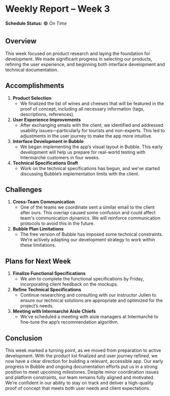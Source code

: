 # Weekly Report – Week 3

**Schedule Status:** 🟢 *On Time*

## Overview

This week focused on product research and laying the foundation for development. We made significant progress in selecting our products, refining the user experience, and beginning both interface development and technical documentation.

## Accomplishments

1. **Product Selection**
   - We finalized the list of wines and cheeses that will be featured in the proof of concept, including all necessary information (tags, descriptions, references).
2. **User Experience Improvements**
   - After exchanging emails with the client, we identified and addressed usability issues—particularly for tourists and non-experts. This led to adjustments in the user journey to make the app more intuitive.
3. **Interface Development in Bubble**
   - We began implementing the app’s visual layout in Bubble. This early development will help us prepare for real-world testing with Intermarché customers in four weeks.
4. **Technical Specifications Draft**
   - Work on the technical specifications has begun, and we’ve started discussing Bubble’s implementation limits with the client.

## Challenges

1. **Cross-Team Communication**
   - One of the teams we coordinate sent a similar email to the client after ours. This overlap caused some confusion and could affect team's communication dynamics. We will reinforce communication protocols to avoid this in the future.
2. **Bubble Plan Limitations**
   - The free version of Bubble has imposed some technical constraints. We’re actively adapting our development strategy to work within these limitations.

## Plans for Next Week

1. **Finalize Functional Specifications**
   - We aim to complete the functional specifications by Friday, incorporating client feedback on the mockups.
2. **Refine Technical Specifications**
   - Continue researching and consulting with our instructor Julien to ensure our technical solutions are appropriate and optimized for the project’s needs.
3. **Meeting with Intermarché Aisle Chiefs**
   - We’ve scheduled a meeting with aisle managers at Intermarché to fine-tune the app’s recommendation algorithm.

## Conclusion

This week marked a turning point, as we moved from preparation to active development. With the product list finalized and user journey refined, we now have a clear direction for building a relevant, accessible app. Our early progress in Bubble and ongoing documentation efforts put us in a strong position to meet upcoming milestones. Despite minor coordination issues and platform constraints, our team remains fully aligned and motivated. We’re confident in our ability to stay on track and deliver a high-quality proof of concept that meets both user needs and client expectations.